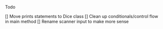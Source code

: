 Todo 

[] Move prints statements to Dice class
[] Clean up conditionals/control flow in main method
[] Rename scanner input to make more sense